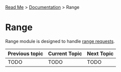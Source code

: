 [Read Me](https://github.com/bohdaq/rust-web-server/blob/main/README.md) > [Documentation](https://github.com/bohdaq/rust-web-server/tree/main/src/README.md)  > Range

# Range 

Range module is designed to handle [range requests](https://developer.mozilla.org/en-US/docs/Web/HTTP/Range_requests).

Previous topic | Current Topic | Next Topic
--- |---------------| ---
TODO | TODO          | TODO       


